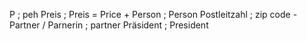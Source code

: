 P ; peh
Preis ; Preis = Price +
Person ; Person
Postleitzahl ; zip code -
Partner / Parnerin ; partner
Präsident ; President

